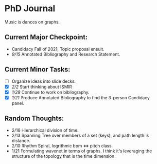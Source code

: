 # PhD Journal
Music is dances on graphs.

## Current Major Checkpoint:
- Candidacy Fall of 2021, Topic proposal ensuit.
- *9/15* Annotated Bibliography and Research Statement.

## Current Minor Tasks:
- [ ] Organize ideas into slide decks.
- [x] *2/2* Start thinking about ISMIR
- [x] *1/28* Continue to work on bibliography.
- [x] *1/21* Produce Annotated Bibliography to find the 3-person Candidacy panel. 

## Random Thoughts:
- 2/16 Hierarchical division of time.
- 2/13 Spanning Tree over members of a set (keys), and path length is distance.
- 2/10 Rhythm Spiral, logrithmic bpm <=> pitch class.
- 1/21 Formulating wavenet in terms of graphs. I think it's leveraging the structure of the topology that is the time dimension.